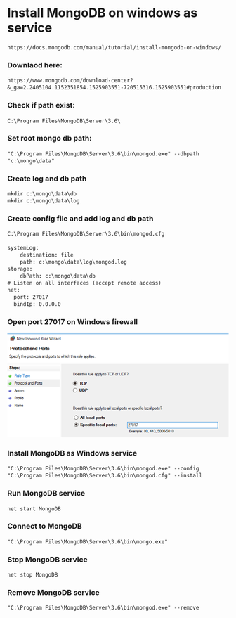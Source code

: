 # Install MongoDB on windows as service
	https://docs.mongodb.com/manual/tutorial/install-mongodb-on-windows/

### Downlaod here:
	https://www.mongodb.com/download-center?&_ga=2.2405104.1152351854.1525903551-720515316.1525903551#production


### Check if path exist:
	C:\Program Files\MongoDB\Server\3.6\

### Set root mongo db path: 
	"C:\Program Files\MongoDB\Server\3.6\bin\mongod.exe" --dbpath "c:\mongo\data"

### Create log and db path
	mkdir c:\mongo\data\db
	mkdir c:\mongo\data\log
	
### Create config file and add log and db path
	C:\Program Files\MongoDB\Server\3.6\bin\mongod.cfg

	systemLog:
		destination: file
		path: c:\mongo\data\log\mongod.log
	storage:
		dbPath: c:\mongo\data\db
	# Listen on all interfaces (accept remote access)
	net:
	  port: 27017
	  bindIp: 0.0.0.0

### Open port 27017 on Windows firewall
![](mongodb_windows_open_port.png)

		
	
### Install MongoDB as Windows service
	"C:\Program Files\MongoDB\Server\3.6\bin\mongod.exe" --config "C:\Program Files\MongoDB\Server\3.6\bin\mongod.cfg" --install
	
### Run MongoDB service
	net start MongoDB
	
### Connect to MongoDB
	"C:\Program Files\MongoDB\Server\3.6\bin\mongo.exe"
	
### Stop MongoDB service
	net stop MongoDB
	
### Remove MongoDB service
	"C:\Program Files\MongoDB\Server\3.6\bin\mongod.exe" --remove
